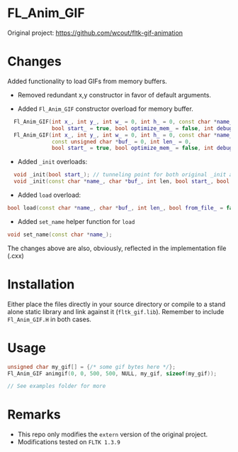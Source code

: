 # FL_Anim_GIF
Original project: https://github.com/wcout/fltk-gif-animation

# Changes
Added functionality to load GIFs from memory buffers.

- Removed redundant x,y constructor in favor of default arguments.
+ Added `Fl_Anim_GIF` constructor overload for memory buffer.
```c++
  Fl_Anim_GIF(int x_, int y_, int w_ = 0, int h_ = 0, const char *name_ = 0,
              bool start_ = true, bool optimize_mem_ = false, int debug_ = 0);
  Fl_Anim_GIF(int x_, int y_, int w_ = 0, int h_ = 0, const char *name_ = 0,
              const unsigned char *buf_ = 0, int len_ = 0,
              bool start_ = true, bool optimize_mem_ = false, int debug_ = 0);
```

+ Added `_init` overloads:
```c++
  void _init(bool start_); // tunneling point for both original _init and new overload
  void _init(const char *name_, char *buf_, int len, bool start_, bool optimize_mem_, int debug_); // new overload
```

+ Added `load` overload:
```c++
bool load(const char *name_, char *buf_, int len_, bool from_file_ = false);
```

+ Added `set_name` helper function for `load`
```c++
void set_name(const char *name_);
```

The changes above are also, obviously, reflected in the implementation file (.cxx)

# Installation
Either place the files directly in your source directory or compile to a stand alone static library and link against it (`fltk_gif.lib`).
Remember to include `Fl_Anim_GIF.H` in both cases.

# Usage

```c++
unsigned char my_gif[] = {/* some gif bytes here */};
Fl_Anim_GIF animgif(0, 0, 500, 500, NULL, my_gif, sizeof(my_gif));

// See examples folder for more
```

# Remarks
- This repo only modifies the `extern` version of the original project.
- Modifications tested on `FLTK 1.3.9`

